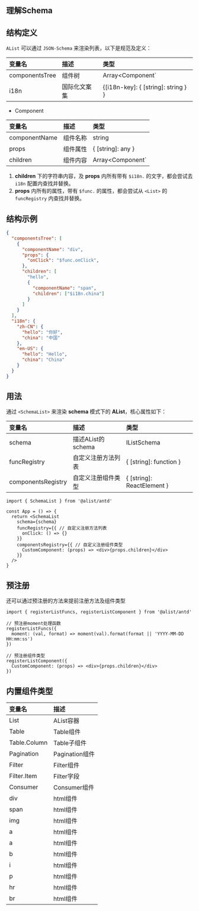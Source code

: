 ## 理解Schema

## 结构定义

`AList` 可以通过 `JSON-Schema` 来渲染列表，以下是规范及定义：

| 变量名       | 描述                             | 类型                 |
|:----------|:---------------------------------|:--------------------|
| componentsTree    |  组件树                 | Array<Component`|`string> |
| i18n    |  国际化文案集                 | {[i18n-key]: { [string]: string } } |

* Component

| 变量名       | 描述                             | 类型                 |
|:----------|:---------------------------------|:--------------------|
| componentName    |  组件名称                 | string |
| props    |  组件属性                 | { [string]: any } |
| children    |  组件内容                 | Array<Component`|`string> |

1. **children** 下的字符串内容，及 **props** 内所有带有 `$i18n.` 的文字，都会尝试去 `i18n` 配置内查找并替换。
2. **props** 内所有的属性，带有 `$func.` 的属性，都会尝试从 `<List>` 的 `funcRegistry` 内查找并替换。

## 结构示例

```json
{
  "componentsTree": [
    {
      "componentName": "div",
      "props": {
        "onClick": "$func.onClick",
      },
      "children": [
        "hello",
        {
          "componentName": "span",
          "children": ["$i18n.china"]
        }
      ]
    }
  ],
  "i18n": {
    "zh-CN": {
      "hello": "你好",
      "china": "中国"
    },
    "en-US": {
      "hello": "Hello",
      "china": "China"
    }
  }
}
```

## 用法

通过 `<SchemaList>` 来渲染 **schema** 模式下的 **AList**，核心属性如下：

| 变量名       | 描述                             | 类型                 |
|:----------|:---------------------------------|:--------------------|
| schema    | 描述AList的schema                  | IListSchema |
| funcRegistry    | 自定义注册方法列表                  | { [string]: function } |
| componentsRegistry    | 自定义注册组件类型                  | { [string]: ReactElement } |

```tsx
import { SchemaList } from '@alist/antd'

const App = () => {
  return <SchemaList
    schema={schema}
    funcRegistry={{ // 自定义注册方法列表
      onClick: () => {}
    }}
    componentsRegistry={{ // 自定义注册组件类型
      CustomComponent: (props) => <div>{props.children}</div>
    }}
  />
}
```

## 预注册

还可以通过预注册的方法来提前注册方法及组件类型

```tsx
import { registerListFuncs, registerListComponent } from '@alist/antd'

// 预注册moment处理函数
registerListFuncs({
  moment: (val, format) => moment(val).format(format || 'YYYY-MM-DD HH:mm:ss')
})

// 预注册组件类型
registerListComponent({
  CustomComponent: (props) => <div>{props.children}</div>
})

```

## 内置组件类型

| 变量名       | 描述                             |
|:----------|:---------------------------------|
| List    |  AList容器                 |
| Table    |  Table组件                 |
| Table.Column    |  Table子组件                 |
| Pagination    |  Pagination组件                 |
| Filter    |  Filter组件                 |
| Filter.Item    |  Filter字段                 |
| Consumer    |  Consumer组件                 |
| div    |  html组件                 |
| span    |  html组件                 |
| img    |  html组件                 |
| a    |  html组件                 |
| a    |  html组件                 |
| b    |  html组件                 |
| i    |  html组件                 |
| p    |  html组件                 |
| hr    |  html组件                 |
| br    |  html组件                 |

